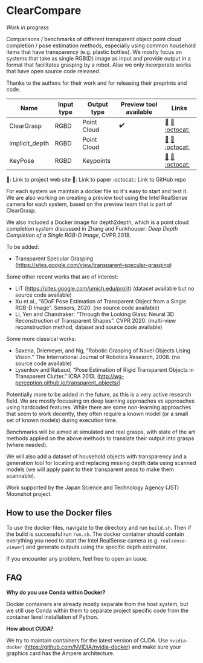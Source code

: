 # ClearCompare

_Work in progress_

Comparisons / benchmarks of different transparent object point cloud completion / pose estimation methods, especially using common household items that have transparency (e.g. plastic bottles). We mostly focus on systems that take as single RGB(D) image as input and provide output in a format that facilitates grasping by a robot. Also we only incorporate works that have open source code released.

Thanks to the authors for their work and for releasing their preprints and code.

| Name            | Input type | Output type | Preview tool available | Links |
| --------------- | ---------- | ----------- | ---------------------- | ----- |
| ClearGrasp      | RGBD       | Point Cloud | :heavy_check_mark:     | [:paperclip:](https://sites.google.com/view/cleargrasp) [:notebook:](https://arxiv.org/abs/1910.02550) [:octocat:](https://github.com/Shreeyak/cleargrasp) |
| implicit\_depth | RGBD       | Point Cloud |                        | [:paperclip:](https://research.nvidia.com/publication/2021-03_RGB-D-Local-Implicit) [:notebook:](https://arxiv.org/abs/2104.00622) [:octocat:](https://github.com/NVlabs/implicit_depth) |
| KeyPose         | RGBD       | Keypoints   |                        | [:paperclip:](https://sites.google.com/view/keypose) [:notebook:](https://arxiv.org/abs/1912.02805)  [:octocat:](https://github.com/google-research/google-research/tree/master/keypose) |

:paperclip:: Link to project web site
:notebook:: Link to paper
:octocat:: Link to GitHub repo

For each system we maintain a docker file so it's easy to start and test it. We are also working on creating a preview tool using the Intel RealSense camera for each system, based on the preview team that is part of ClearGrasp.

We also included a Docker image for depth2depth, which is a point cloud completion system discussed in Zhang and Funkhouser: _Deep Depth Completion of a Single RGB-D Image_, CVPR 2018.

To be added:
* Transparent Specular Grasping (https://sites.google.com/view/transparent-specular-grasping)

Some other recent works that are of interest:
* LIT (https://sites.google.com/umich.edu/prolit) (dataset available but no source code available)
* Xu et al., “6DoF Pose Estimation of Transparent Object from a Single RGB-D Image”. Sensors, 2020. (no source code available)
* Li, Yen and Chandraker: “Through the Looking Glass: Neural 3D Reconstruction of Transparent Shapes”. CVPR 2020. (multi-view reconstruction method, dataset and source code available)

Some more classical works:
* Saxena, Driemeyer, and Ng, “Robotic Grasping of Novel Objects Using Vision.” The International Journal of Robotics Research, 2008. (no source code available)
* Lysenkov and Rabaud, “Pose Estimation of Rigid Transparent Objects in Transparent Clutter.” ICRA 2013. (http://wg-perception.github.io/transparent_objects/)


Potentially more to be added in the future, as this is a very active research field. We are mostly focussing on deep learning approaches vs approaches using hardcoded features. While there are some non-learning approaches that seem to work decently, they often require a known model (or a small set of known models) during execution time.

Benchmarks will be aimed at simulated and real grasps, with state of the art methods applied on the above methods to translate their output into grasps (where needed).

We will also add a dataset of household objects with transparency and a generation tool for locating and replacing missing depth data using scanned models (we will apply paint to their transparent areas to make them scannable).

Work supported by the Japan Science and Technology Agency (JST) Moonshot project.

## How to use the Docker files

To use the docker files, navigate to the directory and run `build.sh`. Then if the build is successful run `run.sh`. The docker container should contain everything you need to start the Intel RealSense camera (e.g. `realsense-viewer`) and generate outputs using the specific depth estimator.

If you encounter any problem, feel free to open an issue.

## FAQ

**Why do you use Conda within Docker?**

Docker containers are already mostly separate from the host system, but we still use Conda within them to separate project specific code from the container level installation of Python.

**How about CUDA?**

We try to maintain containers for the latest version of CUDA. Use `nvidia-docker` (https://github.com/NVIDIA/nvidia-docker) and make sure your graphics card has the Ampere architecture.
